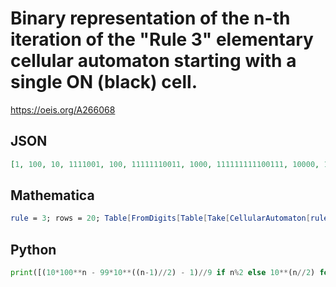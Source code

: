 # Binary representation of the n\-th iteration of the "Rule 3" elementary cellular automaton starting with a single ON \(black\) cell\.
https://oeis.org/A266068
## JSON
```JSON
[1, 100, 10, 1111001, 100, 11111110011, 1000, 111111111100111, 10000, 1111111111111001111, 100000, 11111111111111110011111, 1000000, 111111111111111111100111111, 10000000, 1111111111111111111111001111111, 100000000, 11111111111111111111111110011111111]
```
## Mathematica
```Mathematica
rule = 3; rows = 20; Table[FromDigits[Table[Take[CellularAutomaton[rule,{{1},0}, rows-1, {All,All}][[k]], {rows-k+1, rows+k-1}], {k,1,rows}][[k]]], {k,1,rows}]
```
## Python
```Python
print([(10*100**n - 99*10**((n-1)//2) - 1)//9 if n%2 else 10**(n//2) for n in range(30)]) # _Karl V. Keller, Jr._, Aug 26 2021
```
